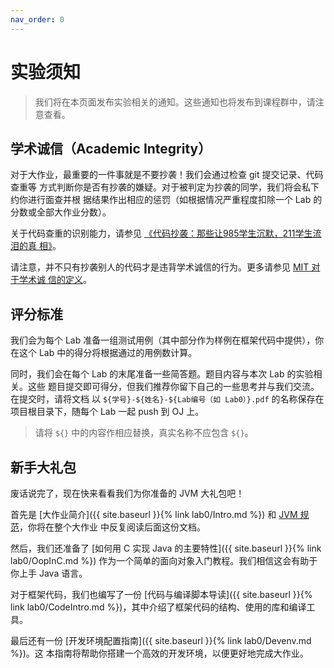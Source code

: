 ```yaml
---
nav_order: 0
---
```


# 实验须知

> 我们将在本页面发布实验相关的通知。这些通知也将发布到课程群中，请注意查看。

## 学术诚信（Academic Integrity）

对于大作业，最重要的一件事就是不要抄袭！我们会通过检查 git 提交记录、代码查重等
方式判断你是否有抄袭的嫌疑。对于被判定为抄袭的同学，我们将会私下约你进行面查并根
据结果作出相应的惩罚（如根据情况严重程度扣除一个 Lab 的分数或全部大作业分数）。

关于代码查重的识别能力，请参见 [《代码抄袭：那些让985学生沉默，211学生流泪的真
相》](https://zhuanlan.zhihu.com/p/40568346)。

请注意，并不只有抄袭别人的代码才是违背学术诚信的行为。更多请参见 [MIT 对于学术诚
信的定义](https://integrity.mit.edu/)。

## 评分标准

我们会为每个 Lab 准备一组测试用例（其中部分作为样例在框架代码中提供），你在这个
Lab 中的得分将根据通过的用例数计算。

同时，我们会在每个 Lab 的末尾准备一些简答题。题目内容与本次 Lab 的实验相关。这些
题目提交即可得分，但我们推荐你留下自己的一些思考并与我们交流。在提交时，请将文档
以 `${学号}-${姓名}-${Lab编号（如 Lab0）}.pdf` 的名称保存在项目根目录下，随每个
Lab 一起 push 到 OJ 上。

> 请将 `${}` 中的内容作相应替换，真实名称不应包含 `${}`。

## 新手大礼包

废话说完了，现在快来看看我们为你准备的 JVM 大礼包吧！

首先是 [大作业简介]({{ site.baseurl }}{% link lab0/Intro.md %}) 和 [JVM 规
范](https://docs.oracle.com/javase/specs/jvms/se17/jvms17.pdf)，你将在整个大作业
中反复阅读后面这份文档。

然后，我们还准备了 [如何用 C 实现 Java 的主要特性]({{ site.baseurl }}{% link
lab0/OopInC.md %}) 作为一个简单的面向对象入门教程。我们相信这会有助于你上手 Java
语言。

对于框架代码，我们也编写了一份 [代码与编译脚本导读]({{ site.baseurl }}{% link
lab0/CodeIntro.md %})，其中介绍了框架代码的结构、使用的库和编译工具。

最后还有一份 [开发环境配置指南]({{ site.baseurl }}{% link lab0/Devenv.md %})。这
本指南将帮助你搭建一个高效的开发环境，以便更好地完成大作业。

